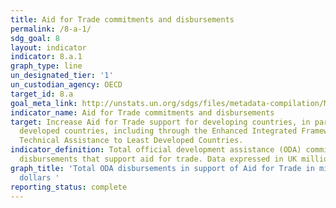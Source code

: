 ```yaml
---
title: Aid for Trade commitments and disbursements
permalink: /8-a-1/
sdg_goal: 8
layout: indicator
indicator: 8.a.1
graph_type: line
un_designated_tier: '1'
un_custodian_agency: OECD
target_id: 8.a
goal_meta_link: http://unstats.un.org/sdgs/files/metadata-compilation/Metadata-Goal-8.pdf
indicator_name: Aid for Trade commitments and disbursements
target: Increase Aid for Trade support for developing countries, in particular least
  developed countries, including through the Enhanced Integrated Framework for Trade-Related
  Technical Assistance to Least Developed Countries.
indicator_definition: Total official development assistance (ODA) commitments and
  disbursements that support aid for trade. Data expressed in UK millions of dollars.
graph_title: 'Total ODA disbursements in support of Aid for Trade in millions of UK
  dollars '
reporting_status: complete
---
```

